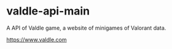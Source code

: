# valdle-api-main
 
A API of Valdle game, a website of minigames of Valorant data.

https://www.valdle.com
